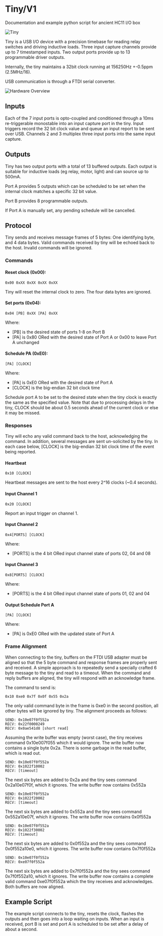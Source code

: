 # Tiny/V1

Documentation and example python script for ancient HC11 I/O box

![Tiny](tiny_box.jpg "Tiny Box")

Tiny is a USB I/O device with a precision timebase
for reading relay switches and driving inductive
loads. Three input capture channels provide up to
7 timestamped inputs. Two output ports provide up
to 13 programmable driver outputs.

Internally, the tiny maintains a 32bit clock
running at 156250Hz +-0.5ppm (2.5MHz/16).

USB communication is through a FTDI serial converter.

![Hardware Overview](tiny_hardware.svg "Tiny Hardware")

## Inputs

Each of the 7 input ports is opto-coupled and conditioned
through a 10ms re-triggerable monostable into an input capture
port in the tiny. Input triggers record the 32 bit clock
value and queue an input report to be sent over USB.
Channels 2 and 3 multiplex three input ports into the same
input capture.


## Outputs

Tiny has two output ports with a total of 13 buffered outputs.
Each output is suitable for inductive loads (eg relay,
motor, light) and can source up to 500mA. 

Port A provides 5 outputs which can be scheduled to be
set when the internal clock matches a specific 32 bit value.

Port B provides 8 programmable outputs.

If Port A is manually set, any pending schedule will be
cancelled.

## Protocol

Tiny sends and receives message frames of 5 bytes:
One identifying byte, and 4 data bytes. Valid commands
received by tiny will be echoed back to the host.
Invalid commands will be ignored.

### Commands

#### Reset clock (0x00):

	0x00 0xXX 0xXX 0xXX 0xXX

Tiny will reset the internal clock to zero. The
four data bytes are ignored.

#### Set ports (0x04):

	0x04 [PB] 0xXX [PA] 0xXX

Where:

   - [PB] is the desired state of ports 1-8 on Port B
   - [PA] is 0x80 ORed with the desired state of Port A
     or 0x00 to leave Port A unchanged

#### Schedule PA (0xE0):

	[PA] [CLOCK]

Where:

   - [PA] is 0xE0 ORed with the desired state of Port A
   - [CLOCK] is the big-endian 32 bit clock time

Schedule port A to be set to the desired state when the tiny
clock is exactly the same as the specified value. Note that
due to processing delays in the tiny, CLOCK should be about
0.5 seconds ahead of the current clock or else it may be missed.


### Responses

Tiny will echo any valid command back to the host, acknowledging
the command. In addition, several messages are sent un-solicited
by the tiny. In each case below, [CLOCK] is the big-endian 32
bit clock time of the event being reported.

#### Heartbeat

	0x10 [CLOCK]

Heartbeat messages are sent to the host every 2^16 clocks
(~0.4 seconds).

#### Input Channel 1

	0x20 [CLOCK]

Report an input trigger on channel 1.

#### Input Channel 2

	0x4[PORTS] [CLOCK]

Where:

   - [PORTS] is the 4 bit ORed input channel state of ports 02, 04 and 08

#### Input Channel 3

	0x8[PORTS] [CLOCK]

Where:

   - [PORTS] is the 4 bit ORed input channel state of ports 01, 02 and 04

#### Output Schedule Port A

	[PA] [CLOCK]

Where:

   - [PA] is 0xE0 ORed with the updated state of Port A

### Frame Alignment

When connecting to the tiny, buffers on the FTDI USB
adapter must be aligned so that the 5 byte command and
response frames are properly sent and received. A simple
approach is to repeatedly send a specially
crafted 6 byte message to the tiny and read to a timeout.
When the command and reply buffers are aligned, the tiny
will respond with an acknowledge frame.

The command to send is:

	0x10 0xe0 0x7f 0x0f 0x55 0x2a

The only valid command byte in the frame is 0xe0 in the
second position, all other bytes will be ignored by tiny.
The alignment proceeds as follows:

	SEND: 0x10e07f0f552a
	RECV: 0x22f0000249
	RECV: 0x0ae541d8 [short read]

Assuming the write buffer was empty (worst case),
the tiny receives command 0x10e007f055 which it would ignore.
The write buffer now contains a single byte 0x2a.
There is some garbage in the read buffer, which is read out.

	SEND: 0x10e07f0f552a
	RECV: 0x1022f10002
	RECV: [timeout]

The next six bytes are added to 0x2a and the tiny sees 
command 0x2a10e07f0f, which it ignores. The write buffer
now contains 0x552a

	SEND: 0x10e07f0f552a
	RECV: 0x1022f20002
	RECV: [timeout]

The next six bytes are added to 0x552a and the tiny sees 
command 0x552a10e07f, which it ignores. The write buffer
now contains 0x0f552a

	SEND: 0x10e07f0f552a
	RECV: 0x1022f30002
	RECV: [timeout]

The next six bytes are added to 0x0f552a and the tiny sees 
command 0x0f552a10e0, which it ignores. The write buffer
now contains 0x7f0f552a

	SEND: 0x10e07f0f552a
	RECV: 0xe07f0f552a

The next six bytes are added to 0x7f0f552a and the tiny sees 
command 0x7f0f552a10, which it ignores. The write buffer now
contains a complete valid command 0xe07f0f552a which the tiny
receives and acknowledges. Both buffers are now aligned.

## Example Script

The example script connects to the tiny, resets the clock,
flashes the outputs and then goes into a loop waiting on
inputs. When an input is received, port B is set 
and port A is scheduled to be set after a delay of about
a second.
